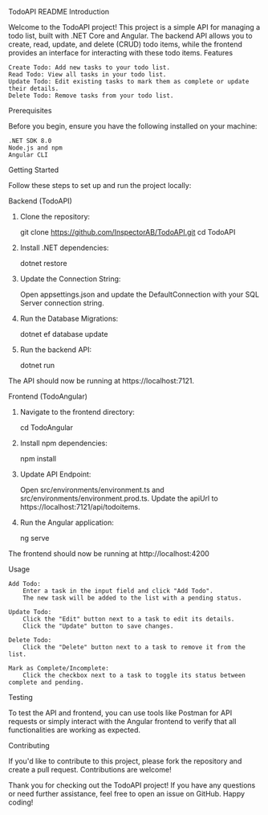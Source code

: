 TodoAPI README
Introduction

Welcome to the TodoAPI project! This project is a simple API for managing a todo list, built with .NET Core and Angular. The backend API allows you to create, read, update, and delete (CRUD) todo items, while the frontend provides an interface for interacting with these todo items.
Features

    Create Todo: Add new tasks to your todo list.
    Read Todo: View all tasks in your todo list.
    Update Todo: Edit existing tasks to mark them as complete or update their details.
    Delete Todo: Remove tasks from your todo list.

Prerequisites

Before you begin, ensure you have the following installed on your machine:

    .NET SDK 8.0
    Node.js and npm
    Angular CLI

Getting Started

Follow these steps to set up and run the project locally:

Backend (TodoAPI)

1. Clone the repository:

    git clone https://github.com/InspectorAB/TodoAPI.git
    cd TodoAPI

2. Install .NET dependencies:
    
    dotnet restore

3. Update the Connection String:

    Open appsettings.json and update the DefaultConnection with your SQL Server connection string. 

4. Run the Database Migrations:

    dotnet ef database update

5. Run the backend API:

    dotnet run


The API should now be running at https://localhost:7121.

Frontend (TodoAngular)

 1. Navigate to the frontend directory:
    cd TodoAngular

 2. Install npm dependencies:

    npm install

 3. Update API Endpoint:

    Open src/environments/environment.ts and src/environments/environment.prod.ts.
    Update the apiUrl to https://localhost:7121/api/todoitems.

 4. Run the Angular application:

    ng serve

The frontend should now be running at http://localhost:4200

Usage

    Add Todo:
        Enter a task in the input field and click "Add Todo".
        The new task will be added to the list with a pending status.

    Update Todo:
        Click the "Edit" button next to a task to edit its details.
        Click the "Update" button to save changes.

    Delete Todo:
        Click the "Delete" button next to a task to remove it from the list.

    Mark as Complete/Incomplete:
        Click the checkbox next to a task to toggle its status between complete and pending.

Testing

To test the API and frontend, you can use tools like Postman for API requests or simply interact with the Angular frontend to verify that all functionalities are working as expected.

Contributing

If you'd like to contribute to this project, please fork the repository and create a pull request. Contributions are welcome!


Thank you for checking out the TodoAPI project! If you have any questions or need further assistance, feel free to open an issue on GitHub. Happy coding!